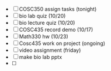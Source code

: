 - [ ] COSC350 assign tasks (tonight)
- [ ] bio lab quiz (10/20)
- [ ] bio lecture quiz (10/20)
- [ ] COSC435 record demo (10/17)
- [ ] Math330 hw (10/23)
- [ ] Cosc435 work on project (ongoing)
- [ ] video assignment (friday)
- [ ] make bio lab pptx
- [ ] 